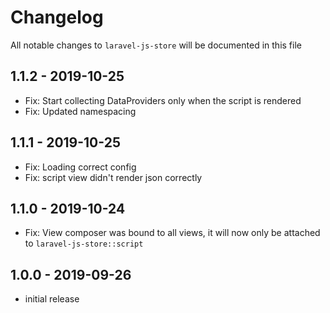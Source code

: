 # Changelog

All notable changes to `laravel-js-store` will be documented in this file

## 1.1.2 - 2019-10-25

- Fix: Start collecting DataProviders only when the script is rendered
- Fix: Updated namespacing

## 1.1.1 - 2019-10-25

- Fix: Loading correct config
- Fix: script view didn't render json correctly

## 1.1.0 - 2019-10-24

- Fix: View composer was bound to all views, it will now only be attached to `laravel-js-store::script`

## 1.0.0 - 2019-09-26

- initial release
